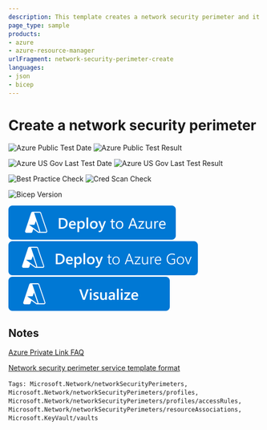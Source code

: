 ```yaml
---
description: This template creates a network security perimeter and it's associated resource for protecting an Azure Key Vault.
page_type: sample
products:
- azure
- azure-resource-manager
urlFragment: network-security-perimeter-create
languages:
- json
- bicep
---
```


# Create a network security perimeter

![Azure Public Test Date](https://azurequickstartsservice.blob.core.windows.net/badges/quickstarts/microsoft.network/network-security-perimeter-create/PublicLastTestDate.svg)
![Azure Public Test Result](https://azurequickstartsservice.blob.core.windows.net/badges/quickstarts/microsoft.network/network-security-perimeter-create/PublicDeployment.svg)

![Azure US Gov Last Test Date](https://azurequickstartsservice.blob.core.windows.net/badges/quickstarts/microsoft.network/network-security-perimeter-create/FairfaxLastTestDate.svg)
![Azure US Gov Last Test Result](https://azurequickstartsservice.blob.core.windows.net/badges/quickstarts/microsoft.network/network-security-perimeter-create/FairfaxDeployment.svg)

![Best Practice Check](https://azurequickstartsservice.blob.core.windows.net/badges/quickstarts/microsoft.network/network-security-perimeter-create/BestPracticeResult.svg)
![Cred Scan Check](https://azurequickstartsservice.blob.core.windows.net/badges/quickstarts/microsoft.network/network-security-perimeter-create/CredScanResult.svg)

![Bicep Version](https://azurequickstartsservice.blob.core.windows.net/badges/quickstarts/microsoft.network/network-security-perimeter-create/BicepVersion.svg)

[![Deploy To Azure](https://raw.githubusercontent.com/Azure/azure-quickstart-templates/master/1-CONTRIBUTION-GUIDE/images/deploytoazure.svg?sanitize=true)](https://portal.azure.com/#create/Microsoft.Template/uri/https%3A%2F%2Fraw.githubusercontent.com%2FAzure%2Fazure-quickstart-templates%2Fmaster%2Fquickstarts%2Fmicrosoft.network%2Fnetwork-security-perimeter-create%2Fazuredeploy.jsonn)
[![Deploy To Azure US Gov](https://raw.githubusercontent.com/Azure/azure-quickstart-templates/master/1-CONTRIBUTION-GUIDE/images/deploytoazuregov.svg?sanitize=true)](https://portal.azure.us/#create/Microsoft.Template/uri/https%3A%2F%2Fraw.githubusercontent.com%2FAzure%2Fazure-quickstart-templates%2Fmaster%2Fquickstarts%2Fmicrosoft.network%2Fnetwork-security-perimeter-create%2Fazuredeploy.jsonn)
[![Visualize](https://raw.githubusercontent.com/Azure/azure-quickstart-templates/master/1-CONTRIBUTION-GUIDE/images/visualizebutton.svg?sanitize=true)](http://armviz.io/#/?load=https%3A%2F%2Fraw.githubusercontent.com%2FAzure%2Fazure-quickstart-templates%2Fmaster%2Fquickstarts%2Fmicrosoft.network%2Fnetwork-security-perimeter-create%2Fazuredeploy.jsonn)


## Notes

[Azure Private Link FAQ](https://learn.microsoft.com/azure/private-link/private-link-faq)

[Network security perimeter service template format](https://learn.microsoft.com/azure/templates/microsoft.network/networksecurityperimeters)

`Tags: Microsoft.Network/networkSecurityPerimeters, Microsoft.Network/networkSecurityPerimeters/profiles, Microsoft.Network/networkSecurityPerimeters/profiles/accessRules, Microsoft.Network/networkSecurityPerimeters/resourceAssociations, Microsoft.KeyVault/vaults`